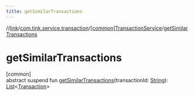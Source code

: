 ```yaml
---
title: getSimilarTransactions
---
```

//[link](../../../index.html)/[com.tink.service.transaction](../index.html)/[[common]TransactionService](index.html)/[getSimilarTransactions](get-similar-transactions.html)



# getSimilarTransactions



[common]\
abstract suspend fun [getSimilarTransactions](get-similar-transactions.html)(transactionId: [String](https://kotlinlang.org/api/latest/jvm/stdlib/kotlin/-string/index.html)): [List](https://kotlinlang.org/api/latest/jvm/stdlib/kotlin.collections/-list/index.html)&lt;[Transaction](../../com.tink.model.transaction/[common]-transaction/index.html)&gt;




